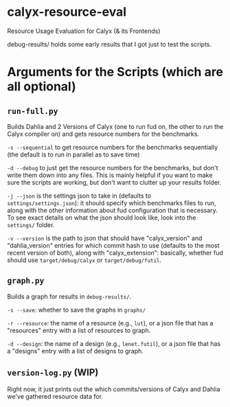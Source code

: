# calyx-resource-eval
Resource Usage Evaluation for Calyx (&amp; its Frontends)

debug-results/ holds some early results that I got just to test the scripts. 

# Arguments for the Scripts (which are all optional) 
## `run-full.py` 
Builds Dahlia and 2 Versions of Calyx (one to run fud on, the other to run the Calyx compiler on) and gets resource numbers for the benchmarks. 

`-s --sequential` to get resource numbers for the benchmarks sequentially (the default is to run in parallel as to save time) 

`-d --debug` to just get the resource numbers for the benchmarks, but don't write them down into any files. This is mainly helpful if you want to make sure the scripts are working, but don't want to clutter up your results folder. 

`-j --json` is the settings json to take in (defaults to `settings/settings.json`): it should specify which benchmarks files to run, along with the other information about fud configuration that is necessary. To see exact details on what the json should look like, look into the `settings/` folder. 

`-v --version` is the path to json that should have "calyx_version" and "dahlia_version" entries for which commit hash to use (defaults to the most recent version of both), along with "calyx_extension": basically, whether fud should use `target/debug/calyx` or `target/debug/futil`. 

## `graph.py` 
Builds a graph for results in `debug-results/`. 

`-s --save`: whether to save the graphs in `graphs/` 

`-r --resource`: the name of a resource (e.g., `lut`), or a json file that has a "resources" entry with a list of resources to graph.

`-d --design`: the name of a design (e.g., `lenet.futil`), or a json file that has a "designs" entry with a list of designs to graph. 

## `version-log.py` (WIP)
Right now, it just prints out the which commits/versions of Calyx and Dahlia we've gathered resource data for. 

